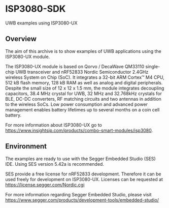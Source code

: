 # ISP3080-SDK
UWB examples using ISP3080-UX

## Overview

The aim of this archive is to show examples of UWB applications using the ISP3080-UX module.

The ISP3080-UX module is based on Qorvo / DecaWave QM33110 single-chip UWB transceiver and nRF52833 Nordic Semiconductor 2.4GHz wireless System on Chip (SoC). It integrates a 32-bit ARM Cortex™ M4 CPU, 512 kB flash memory, 128 kB RAM as well as analog and digital peripherals. Despite the small size of 12 x 12 x 1.5 mm, the module integrates decoupling capacitors, 38.4 MHz crystal for UWB, 32 MHz and 32.768kHz crystals for BLE, DC-DC converters, RF matching circuits and two antennas in addition to the wireless SoCs. Low power consumption and advanced power management enables battery lifetimes up to several months on a coin cell battery.

For more information about ISP3080-UX go to https://www.insightsip.com/products/combo-smart-modules/isp3080.

## Environment

The examples are ready to use with the Segger Embedded Studio (SES) IDE. Using SES version 5.42a is recommended.

SES provide a free license for nRF52833 development. Therefore it can be used freely for development on ISP3080-UX.
Licenses can be requested at https://license.segger.com/Nordic.cgi

For more information regarding Segger Embedded Studio, please visit https://www.segger.com/products/development-tools/embedded-studio/
